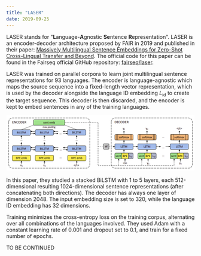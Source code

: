 ```yaml
---
title: "LASER"
date: 2019-09-25
---
```


LASER stands for "**L**anguage-**A**gnostic **Se**ntence
**R**epresentation". LASER is an encoder-decoder architecture proposed
by FAIR in 2019 and published in their paper: [Massively Multilingual
Sentence Embeddings for Zero-Shot Cross-Lingual Transfer and
Beyond](https://arxiv.org/pdf/1812.10464.pdf). The official code for
this paper can be found in the Fairseq official GitHub repository:
[fairseq/laser](https://github.com/pytorch/fairseq/tree/main/examples/laser).

LASER was trained on parallel corpora to learn joint multilingual
sentence representations for 93 languages. The encoder is
language-agnostic which maps the source sequence into a fixed-length
vector representation, which is used by the decoder alongside the
language ID embedding $L_{\text{id}}$ to create the target sequence.
This decoder is then discarded, and the encoder is kept to embed
sentences in any of the training languages.

<div align="center">
    <img src="media/LASER/image1.png" width=750>
</div>

In this paper, they studied a stacked BiLSTM with 1 to 5 layers, each
512-dimensional resulting 1024-dimensional sentence representations
(after concatenating both directions). The decoder has always one layer
of dimension 2048. The input embedding size is set to 320, while the
language ID embedding has 32 dimensions.

Training minimizes the cross-entropy loss on the training corpus,
alternating over all combinations of the languages involved. They used
Adam with a constant learning rate of 0.001 and dropout set to 0.1, and
train for a fixed number of epochs.

TO BE CONTINUED
